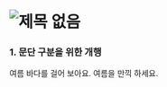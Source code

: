 # ![제목 없음](https://github.com/user-attachments/assets/9f536685-5bd8-4f9e-8d41-b944fc23667d)

### 1. 문단 구분을 위한 개행
여름 바다를 걸어 보아요.
여름을 만끽 하세요.
